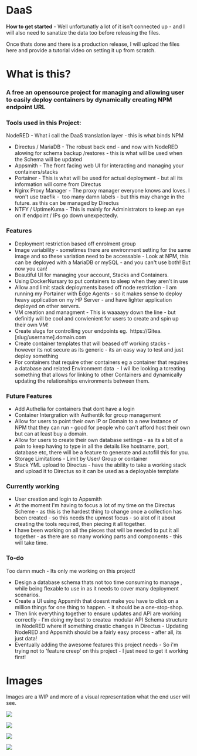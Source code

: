 # DaaS

**How to get started** - Well unfortunatly a lot of it isn't connected up - and I will also need to sanatize the data too before releasing the files.

Once thats done and there is a production release, I will upload the files here and provide a tutorial video on setting it up from scratch. 

# What is this?

### A free an opensource project for managing and allowing user to easily deploy containers by dynamically creating NPM endpoint URL

### Tools used in this Project:

NodeRED - What i call the DaaS translation layer - this is what binds NPM

*   Directus / MariaDB - The robust back end - and now with NodeRED alowing for schema backup /restores - this is what will be used when the Schema will be updated 
*   Appsmith - The front facing web UI for interacting and managing your containers/stacks 
*   Portainer - This is what will be used for actual deployment - but all its information will come from Directus
*   Nginx Proxy Manager - The proxy manager everyone knows and loves. I won't use traefik -  too many damn labels - but this may change in the future. as this can be managed by Directus
*   NTFY / UptimeKuma - This is mainly for Administrators to keep an eye on if endpoint / IPs go down unexpectedly.

### Features

*   Deployment restriction based off enrolment group
*   Image variability - sometimes there are environment setting for the same image and so these variation need to be accessable - Look at NPM, this can be deployed with a MariaDB or mySQL - and you can't use both! But now you can!
*   Beautiful UI for managing your account, Stacks and Containers.
*   Using DockerNursary to put containers to sleep when they aren't in use
*   Allow and limit stack deployments based off node restriction - I am running my Portainer with Edge Agents - so it makes sense to deploy heavy application on my HP Server - and have lighter application deployed on other servers.
*   VM creation and managment - This is waaaayy down the line - but definitly will be cool and convienient for users to create and spin up their own VM!
*   Create slugs for controlling your endpoints eg.  https://Gitea.\[slug/username\].domain.com
*   Create container templates that will beased off working stacks - however its not secure as its generic - its an easy way to test and just deploy something 
*   For containers that require other containers eg a container that requires a database and related Environment data  - I wil lbe looking a tcreating something that allows for linking to other Containers and dynamically updating the relationships environments between them.

### Future Features

*   Add Authelia for containers that dont have a login
*   Container Intergration with Authentik for group management  
*   Allow for users to point their own IP or Domain to a new Instance of NPM that they can run - good for people who can't afford host their own but can at least buy a domain.  
*   Allow for users to create their own database settings - as its a bit of a pain to keep having to type in all the details like hostname, port, database etc, there will be a feature to generate and autofill this for you.
*   Storage Limitations - Limit by User/ Group or container
*   Stack YML upload to Directus - have the ability to take a working stack and upload it to Directus so it can be used as a deployable template

### Currently working

*   User creation and login to Appsmith
*   At the moment I'm having to focus a lot of my time on the Directus Scheme - as this is the hardest thing to change once a collection has been created - so this needs the upmost focus - so alot of it about creating the tools required, then piecing it all together.
*   I have been working on all the pieces that will be needed to put it all together - as there are so many working parts and components - this will take time.

### To-do

Too damn much - Its only me working on this project!

*   Design a database schema thats not too time consuming to manage , while being flexable to use in as it needs to cover many deployment scenarios.
*   Create a UI using Appsmith that doesnt make you have to click on a million things for one thing to happen. - it should be a one-stop-shop.
*   Then link everything together to ensure updates and API are working correctly - I'm doing my best to createa  modular API Schema structure  in NodeRED where if something drastic changes in Directus - Updating NodeRED and Appsmith should be a fairly easy process - after all, its just data!
*   Eventually adding the awesome features this project needs - So i'm trying not to 'feature creep' on this project - I just need to get it working first!

# Images

Images are a WIP and more of a visual representation what the end user will see.

![](https://user-images.githubusercontent.com/35937684/227159651-3b774dce-60d5-45a1-83a8-975c788eec45.png)

![](https://user-images.githubusercontent.com/35937684/227159979-d668ae74-1b05-42ec-a0f6-b82582165d7a.png)

![](https://user-images.githubusercontent.com/35937684/227160485-976fdce2-3c8e-4668-a4a1-65ad75a0132c.png)

![](https://user-images.githubusercontent.com/35937684/227172999-3e474d9f-c8a1-4dc4-beb6-3634e9229f93.png)
